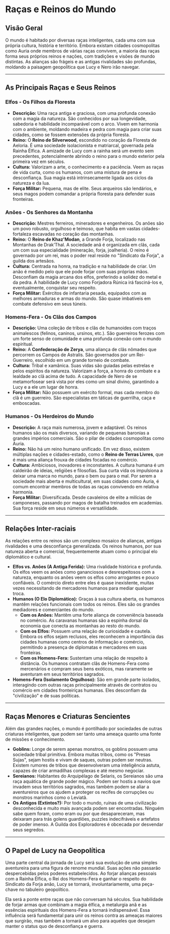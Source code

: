 # Raças e Reinos do Mundo

## Visão Geral
O mundo é habitado por diversas raças inteligentes, cada uma com sua própria cultura, história e território. Embora existam cidades cosmopolitas como Auria onde membros de várias raças convivem, a maioria das raças forma seus próprios reinos e nações, com tradições e visões de mundo distintas. As alianças são frágeis e as antigas rivalidades são profundas, moldando a paisagem geopolítica que Lucy e Nero irão navegar.

---

## As Principais Raças e Seus Reinos

### Elfos - Os Filhos da Floresta
- **Descrição:** Uma raça antiga e graciosa, com uma profunda conexão com a magia da natureza. São conhecidos por sua longevidade, sabedoria e habilidade incomparável com o arco. Vivem em harmonia com o ambiente, moldando madeira e pedra com magia para criar suas cidades, como se fossem extensões da própria floresta.
- **Reino:** O **Reino de Silverwood**, escondido no coração da Floresta de Aeloria. É uma sociedade isolacionista e matriarcal, governada pela Rainha Élfica. A amizade de Lucy com a rainha será um evento sem precedentes, potencialmente abrindo o reino para o mundo exterior pela primeira vez em séculos.
- **Cultura:** Valorizam a arte, o conhecimento e a paciência. Veem as raças de vida curta, como os humanos, com uma mistura de pena e desconfiança. Sua magia está intrinsecamente ligada aos ciclos da natureza e da lua.
- **Força Militar:** Pequena, mas de elite. Seus arqueiros são lendários, e seus magos podem comandar a própria floresta para defender suas fronteiras.

### Anões - Os Senhores da Montanha
- **Descrição:** Mestres ferreiros, mineradores e engenheiros. Os anões são um povo robusto, orgulhoso e teimoso, que habita em vastas cidades-fortaleza escavadas no coração das montanhas.
- **Reino:** O **Reino de Khaz'Modan**, a Grande Forja, localizado nas Montanhas de Drak’Thal. A sociedade anã é organizada em clãs, cada um com sua especialidade (mineração, forja, joalheria). O reino é governado por um rei, mas o poder real reside no "Sindicato da Forja", a guilda dos artesãos.
- **Cultura:** Centrada na honra, na tradição e na habilidade de criar. Um anão é medido pelo que ele pode forjar com suas próprias mãos. Desconfiam da magia arcana dos elfos, preferindo a solidez do metal e da pedra. A habilidade de Lucy como Forjadora Rúnica irá fasciná-los e, eventualmente, conquistar seu respeito.
- **Força Militar:** Exércitos de infantaria pesada, equipados com as melhores armaduras e armas do mundo. São quase imbatíveis em combate defensivo em seus túneis.

### Homens-Fera - Os Clãs dos Campos
- **Descrição:** Uma coleção de tribos e clãs de humanoides com traços animalescos (felinos, caninos, ursinos, etc.). São guerreiros ferozes com um forte senso de comunidade e uma profunda conexão com o mundo espiritual.
- **Reino:** A **Confederação de Zerya**, uma aliança de clãs nômades que percorrem os Campos de Astralis. São governados por um Rei-Guerreiro, escolhido em um grande torneio de combate.
- **Cultura:** Tribal e xamânica. Suas vidas são guiadas pelas estrelas e pelos espíritos da natureza. Valorizam a força, a honra do combate e a lealdade ao clã acima de tudo. A capacidade de Nero de se metamorfosear será vista por eles como um sinal divino, garantindo a Lucy e a ele um lugar de honra.
- **Força Militar:** Não possuem um exército formal, mas cada membro do clã é um guerreiro. São especialistas em táticas de guerrilha, caça e emboscadas.

### Humanos - Os Herdeiros do Mundo
- **Descrição:** A raça mais numerosa, jovem e adaptável. Os reinos humanos são os mais diversos, variando de pequenas baronias a grandes impérios comerciais. São o pilar de cidades cosmopolitas como Auria.
- **Reino:** Não há um reino humano unificado. Em vez disso, existem múltiplas nações e cidades-estado, como o **Reino de Terras Livres**, que é mais uma aliança frouxa de cidades focadas no comércio.
- **Cultura:** Ambiciosos, inovadores e inconstantes. A cultura humana é um caldeirão de ideias, religiões e filosofias. Sua curta vida os impulsiona a deixar uma marca no mundo, para o bem ou para o mal. Por serem a sociedade mais aberta e multicultural, em suas cidades como Auria, é comum encontrar membros de todas as raças convivendo em relativa harmonia.
- **Força Militar:** Diversificada. Desde cavaleiros de elite a milícias de camponeses, passando por magos de batalha treinados em academias. Sua força reside em seus números e versatilidade.

---

## Relações Inter-raciais

As relações entre os reinos são um complexo mosaico de alianças, antigas rivalidades e uma desconfiança generalizada. Os reinos humanos, por sua natureza aberta e comercial, frequentemente atuam como o principal elo diplomático e cultural.

-   **Elfos vs. Anões (A Antiga Ferida):** Uma rivalidade histórica e profunda. Os elfos veem os anões como gananciosos e desrespeitosos com a natureza, enquanto os anões veem os elfos como arrogantes e pouco confiáveis. O comércio direto entre eles é quase inexistente, muitas vezes necessitando de mercadores humanos para mediar qualquer troca.
-   **Humanos (O Elo Diplomático):** Graças à sua cultura aberta, os humanos mantêm relações funcionais com todos os reinos. Eles são os grandes mediadores e comerciantes do mundo.
    -   **Com os Anões:** Mantêm uma forte aliança de conveniência baseada no comércio. As caravanas humanas são a espinha dorsal da economia que conecta as montanhas ao resto do mundo.
    -   **Com os Elfos:** Possuem uma relação de curiosidade e cautela. Embora os elfos sejam reclusos, eles reconhecem a importância das cidades humanas como centros de informação e comércio, permitindo a presença de diplomatas e mercadores em suas fronteiras.
    -   **Com os Homens-Fera:** Sustentam uma relação de respeito à distância. Os humanos contratam clãs de Homens-Fera como mercenários e compram seus bens exóticos, mas raramente se aventuram em seus territórios sagrados.
-   **Homens-Fera (Isolamento Orgulhoso):** São em grande parte isolados, interagindo com outras raças principalmente através de contratos ou comércio em cidades fronteiriças humanas. Eles desconfiam da "civilização" e de suas políticas.

---

## Raças Menores e Criaturas Sencientes

Além das grandes nações, o mundo é pontilhado por sociedades de outras criaturas inteligentes, que podem ser tanto uma ameaça quanto uma fonte de missões e conhecimento.

-   **Goblins:** Longe de serem apenas monstros, os goblins possuem uma sociedade tribal primitiva. Embora muitas tribos, como os "Presas Sujas", sejam hostis e vivam de saques, outras podem ser neutras. Existem rumores de tribos que desenvolveram uma inteligência astuta, capazes de criar armadilhas complexas e até mesmo negociar.
-   **Sereianos:** Habitantes do Arquipélago de Selaris, os Sereianos são uma raça aquática de grande poder mágico. Podem ser hostis a navios que invadem seus territórios sagrados, mas também podem se aliar a aventureiros que os ajudem a proteger os recifes de corrupções ou monstros marinhos como o Leviatã.
-   **Os Antigos (Extintos?):** Por todo o mundo, ruínas de uma civilização desconhecida e muito mais avançada podem ser encontradas. Ninguém sabe quem foram, como eram ou por que desapareceram, mas deixaram para trás golens guardiões, puzzles indecifráveis e artefatos de poder imenso. A Guilda dos Exploradores é obcecada por desvendar seus segredos.

---

## O Papel de Lucy na Geopolítica
Uma parte central da jornada de Lucy será sua evolução de uma simples aventureira para uma figura de renome mundial. Suas ações não passarão despercebidas pelos poderes estabelecidos. Ao forjar alianças pessoais com a Rainha Élfica, o Rei dos Homens-Fera e ganhar o respeito do Sindicato da Forja anão, Lucy se tornará, involuntariamente, uma peça-chave no tabuleiro geopolítico.

Ela será a ponte entre raças que não conversam há séculos. Sua habilidade de forjar armas que combinam a magia élfica, a metalurgia anã e as essências espirituais dos Homens-Fera a tornará indispensável. Essa influência será fundamental para unir os reinos contra as ameaças maiores que surgirão, mas também a tornará um alvo para aqueles que desejam manter o status quo de desconfiança e guerra.
